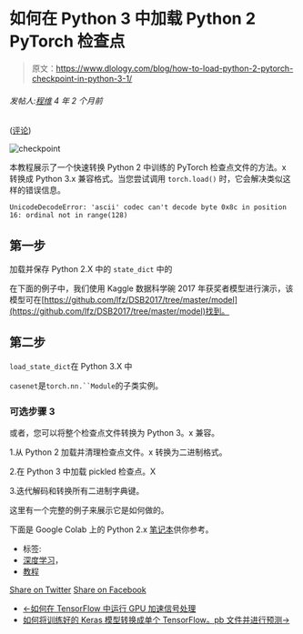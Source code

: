 # 如何在 Python 3 中加载 Python 2 PyTorch 检查点

> 原文：<https://www.dlology.com/blog/how-to-load-python-2-pytorch-checkpoint-in-python-3-1/>

###### 发帖人:[程维](/blog/author/Chengwei/) 4 年 2 个月前

([评论](/blog/how-to-load-python-2-pytorch-checkpoint-in-python-3-1/#disqus_thread))

![checkpoint](img/19fd666c8ff0ddc92b6837e97cf42a07.png)

本教程展示了一个快速转换 Python 2 中训练的 PyTorch 检查点文件的方法。x 转换成 Python 3.x 兼容格式。当您尝试<g class="gr_ gr_33 gr-alert gr_gramm gr_inline_cards gr_run_anim Style multiReplace" id="33" data-gr-id="33">调用</g> `torch.load()` <g class="gr_ gr_33 gr-alert gr_gramm gr_inline_cards gr_disable_anim_appear Style multiReplace" id="33" data-gr-id="33">时，它会解决类似这样的错误信息。</g>

```
UnicodeDecodeError: 'ascii' codec can't decode byte 0x8c in position 16: ordinal not in range(128)
```

## 第一步

加载并保存 Python 2.X 中的 `state_dict` <g class="gr_ gr_30 gr-alert gr_gramm gr_inline_cards gr_disable_anim_appear Style multiReplace" id="30" data-gr-id="30">中的</g>

在下面的例子中，我们使用 Kaggle 数据科学碗 2017 年获奖者模型进行演示，该模型可在[https://github.com/lfz/DSB2017/tree/master/model](https://github.com/lfz/DSB2017/tree/master/model)找到。

## 第二步

<g class="gr_ gr_28 gr-alert gr_gramm gr_inline_cards gr_run_anim Punctuation only-del replaceWithoutSep" id="28" data-gr-id="28">`load_state_dict`<g class="gr_ gr_28 gr-alert gr_gramm gr_inline_cards gr_disable_anim_appear Punctuation only-del replaceWithoutSep" id="28" data-gr-id="28">在 Python 3.X 中</g></g>

<g class="gr_ gr_27 gr-alert gr_gramm gr_inline_cards gr_run_anim Punctuation only-del replaceWithoutSep" id="27" data-gr-id="27">`casenet`<g class="gr_ gr_27 gr-alert gr_gramm gr_inline_cards gr_disable_anim_appear Punctuation only-del replaceWithoutSep" id="27" data-gr-id="27">是<g class="gr_ gr_29 gr-alert gr_gramm gr_inline_cards gr_run_anim Style multiReplace" id="29" data-gr-id="29">`torch.nn.``Module`<g class="gr_ gr_29 gr-alert gr_gramm gr_inline_cards gr_disable_anim_appear Style multiReplace" id="29" data-gr-id="29">的子类实例。</g></g></g></g>

### 可选步骤 3

或者，您可以将整个检查点文件转换为 Python 3。x 兼容。

1.从 Python 2 加载并清理检查点文件。x 转换为二进制格式。

2.在 Python 3 中加载 pickled 检查点。X

3.迭代解码和转换所有二进制字典键。

这里有一个完整的例子来展示它是如何做的。

下面是 Google Colab 上的 Python 2.x [笔记本](https://colab.research.google.com/drive/1HTLXRWFAdJToz8_T11gbMDNfHdnj5jaG)供你参考。

*   标签:
*   [深度学习](/blog/tag/deep-learning/)，
*   [教程](/blog/tag/tutorial/)

[Share on Twitter](https://twitter.com/intent/tweet?url=https%3A//www.dlology.com/blog/how-to-load-python-2-pytorch-checkpoint-in-python-3-1/&text=How%20to%20load%20Python%202%20PyTorch%20checkpoint%20in%20Python%203) [Share on Facebook](https://www.facebook.com/sharer/sharer.php?u=https://www.dlology.com/blog/how-to-load-python-2-pytorch-checkpoint-in-python-3-1/)

*   [←如何在 TensorFlow 中运行 GPU 加速信号处理](/blog/how-to-run-gpu-accelerated-signal-processing-in-tensorflow/)
*   [如何将训练好的 Keras 模型转换成单个 TensorFlow。pb 文件并进行预测→](/blog/how-to-convert-trained-keras-model-to-tensorflow-and-make-prediction/)